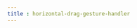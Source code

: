```yaml
---
title : horizontal-drag-gesture-handler
---
```


<!-- ## horizontal-drag-gesture-handler -->

<!-- UTSCOMJSON.horizontal-drag-gesture-handler.name -->

<!-- UTSCOMJSON.horizontal-drag-gesture-handler.description -->

<!-- UTSCOMJSON.horizontal-drag-gesture-handler.compatibility -->

<!-- UTSCOMJSON.horizontal-drag-gesture-handler.attribute -->

<!-- UTSCOMJSON.horizontal-drag-gesture-handler.event -->

<!-- UTSCOMJSON.horizontal-drag-gesture-handler.component_type -->

<!-- UTSCOMJSON.horizontal-drag-gesture-handler.children -->

<!-- UTSCOMJSON.horizontal-drag-gesture-handler.example -->

<!-- UTSCOMJSON.horizontal-drag-gesture-handler.reference -->
